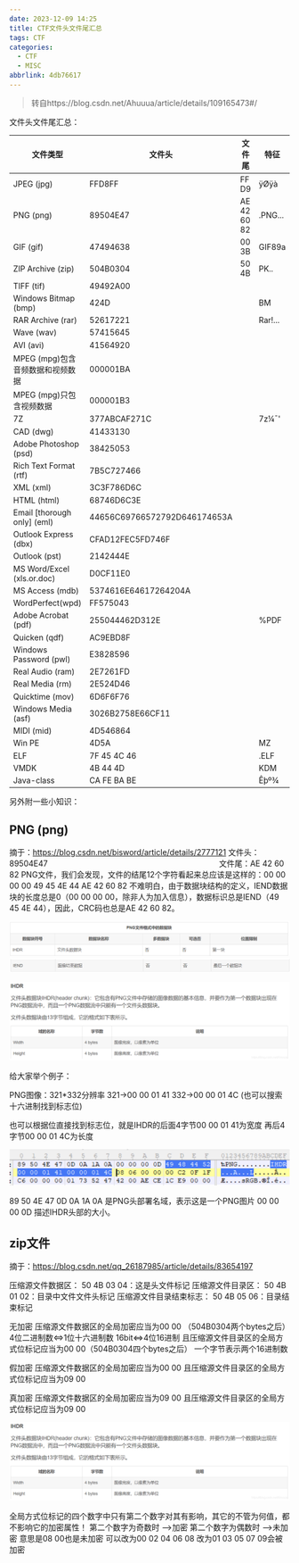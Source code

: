 ```yaml
---
date: 2023-12-09 14:25
title: CTF文件头文件尾汇总
tags: CTF
categories:
  - CTF
  - MISC
abbrlink: 4db76617
---
```


> 转自https://blog.csdn.net/Ahuuua/article/details/109165473#/

文件头文件尾汇总：

| 文件类型                         | 文件头                       | 文件尾      | 特征    |
| -------------------------------- | ---------------------------- | ----------- | ------- |
| JPEG (jpg)                       | FFD8FF                       | FF D9       | ÿØÿà    |
| PNG (png)                        | 89504E47                     | AE 42 60 82 | .PNG... |
| GIF (gif)                        | 47494638                     | 00 3B       | GIF89a  |
| ZIP Archive (zip)                | 504B0304                     | 50 4B       | PK..    |
| TIFF (tif)                       | 49492A00                     |             |         |
| Windows Bitmap (bmp)             | 424D                         |             | BM      |
| RAR Archive (rar)                | 52617221                     |             | Rar!... |
| Wave (wav)                       | 57415645                     |             |         |
| AVI (avi)                        | 41564920                     |             |         |
| MPEG (mpg)包含音频数据和视频数据 | 000001BA                     |             |         |
| MPEG (mpg)只包含视频数据         | 000001B3                     |             |         |
| 7Z                               | 377ABCAF271C                 |             | 7z¼¯'   |
| CAD (dwg)                        | 41433130                     |             |         |
| Adobe Photoshop (psd)            | 38425053                     |             |         |
| Rich Text Format (rtf)           | 7B5C727466                   |             |         |
| XML (xml)                        | 3C3F786D6C                   |             |         |
| HTML (html)                      | 68746D6C3E                   |             |         |
| Email [thorough only] (eml)      | 44656C69766572792D646174653A |             |         |
| Outlook Express (dbx)            | CFAD12FEC5FD746F             |             |         |
| Outlook (pst)                    | 2142444E                     |             |         |
| MS Word/Excel (xls.or.doc)       | D0CF11E0                     |             |         |
| MS Access (mdb)                  | 5374616E64617264204A         |             |         |
| WordPerfect(wpd)                 | FF575043                     |             |         |
| Adobe Acrobat (pdf)              | 255044462D312E               |             | %PDF    |
| Quicken (qdf)                    | AC9EBD8F                     |             |         |
| Windows Password (pwl)           | E3828596                     |             |         |
| Real Audio (ram)                 | 2E7261FD                     |             |         |
| Real Media (rm)                  | 2E524D46                     |             |         |
| Quicktime (mov)                  | 6D6F6F76                     |             |         |
| Windows Media (asf)              | 3026B2758E66CF11             |             |         |
| MIDI (mid)                       | 4D546864                     |             |         |
| Win PE                           | 4D5A                         |             | MZ      |
| ELF                              | 7F 45 4C 46                  |             | .ELF    |
| VMDK                             | 4B 44 4D                     |             | KDM     |
| Java-class                       | CA FE BA BE                  |             | Êþº¾    |

另外附一些小知识：

## PNG (png)

摘于：https://blog.csdn.net/bisword/article/details/2777121
文件头：89504E47　　　　　　　　　　　　　　　　　　　　　　文件尾：AE 42 60 82
PNG文件，我们会发现，文件的结尾12个字符看起来总应该是这样的：00 00 00 00 49 45 4E 44 AE 42 60 82
不难明白，由于数据块结构的定义，IEND数据块的长度总是0（00 00 00 00，除非人为加入信息），数据标识总是IEND（49 45 4E 44），因此，CRC码也总是AE 42 60 82。

![img](../img/file-header/20201019175155622.png)![img](../img/file-header/20201019175206371.png)

![img](../img/file-header/1.png)

给大家举个例子：

PNG图像：321*332分辨率  321->00 00 01 41  332->00 00 01 4C (也可以搜索十六进制找到标志位)

也可以根据位直接找到标志位，就是IHDR的后面4字节00 00 01 41为宽度 再后4字节00 00 01 4C为长度

![img](../img/file-header/20201019175441812.png)

 89 50 4E 47 0D 0A 1A 0A 是PNG头部署名域，表示这是一个PNG图片
00 00 00 0D 描述IHDR头部的大小。

 

## zip文件

摘于：https://blog.csdn.net/qq_26187985/article/details/83654197

压缩源文件数据区： 
50 4B 03 04：这是头文件标记
压缩源文件目录区： 
50 4B 01 02：目录中文件文件头标记
压缩源文件目录结束标志： 
50 4B 05 06：目录结束标记


无加密
压缩源文件数据区的全局加密应当为00 00  （504B0304两个bytes之后）4位二进制数<=>1位十六进制数 16bit<=>4位16进制
且压缩源文件目录区的全局方式位标记应当为00 00（504B0304四个bytes之后）
一个字节表示两个16进制数

假加密
压缩源文件数据区的全局加密应当为00 00 
且压缩源文件目录区的全局方式位标记应当为09 00

真加密
压缩源文件数据区的全局加密应当为09 00 
且压缩源文件目录区的全局方式位标记应当为09 00

![img](../img/file-header/watermark,type_ZmFuZ3poZW5naGVpdGk,shadow_10,text_aHR0cHM6Ly9ibG9nLmNzZG4ubmV0L0FodXV1YQ==,size_16,color_FFFFFF,t_70)

全局方式位标记的四个数字中只有第二个数字对其有影响，其它的不管为何值，都不影响它的加密属性！ 
第二个数字为奇数时 –>加密 
第二个数字为偶数时 –>未加密
意思是08 00也是未加密 可以改为00 02 04 06 08
改为01 03 05 07 09会被加密